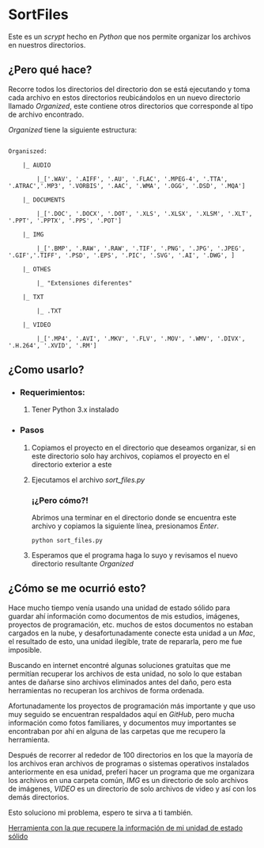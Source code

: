 # SortFiles
Este es un _scrypt_ hecho en _Python_ que nos permite organizar los archivos en nuestros directorios.

## ¿Pero qué hace?

Recorre todos los directorios del directorio don se está ejecutando y toma cada archivo en estos directorios reubicándolos en un nuevo directorio llamado _Organized_, este contiene otros directorios que corresponde al tipo de archivo encontrado.



_Organized_ tiene la siguiente estructura:

~~~

Organiszed:

    |_ AUDIO

        |_['.WAV', '.AIFF', '.AU', '.FLAC', '.MPEG-4', '.TTA', '.ATRAC','.MP3', '.VORBIS', '.AAC', '.WMA', '.OGG', '.DSD', '.MQA']

    |_ DOCUMENTS

        |_['.DOC', '.DOCX', '.DOT', '.XLS', '.XLSX', '.XLSM', '.XLT', '.PPT', '.PPTX', '.PPS', '.POT']

    |_ IMG

        |_['.BMP', '.RAW', '.RAW', '.TIF', '.PNG', '.JPG', '.JPEG', '.GIF','.TIFF', '.PSD', '.EPS', '.PIC', '.SVG', '.AI', '.DWG', ]

    |_ OTHES

        |_ "Extensiones diferentes"

    |_ TXT

        |_ .TXT

    |_ VIDEO

        |_['.MP4', '.AVI', '.MKV', '.FLV', '.MOV', '.WMV', '.DIVX', '.H.264', '.XVID', '.RM']

~~~



## ¿Como usarlo?

- ### Requerimientos:

    1. Tener Python 3.x instalado

- ### Pasos

    1. Copiamos el proyecto en el directorio que deseamos organizar, si en este directorio solo hay archivos, copiamos el proyecto en el directorio exterior a este

    2. Ejecutamos el archivo _sort_files.py_



        ### ¡¿Pero cómo?!



        Abrimos una terminar en el directorio donde se encuentra este archivo y copiamos la siguiente línea, presionamos _Enter_.



        ~~~
        python sort_files.py
        ~~~ 

    3. Esperamos que el programa haga lo suyo y revisamos el nuevo directorio resultante _Organized_

## ¿Cómo se me ocurrió esto?
Hace mucho tiempo venía usando una unidad de estado sólido para guardar ahí información como documentos de mis estudios, imágenes, proyectos de programación, etc. muchos de estos documentos no estaban cargados en la nube, y desafortunadamente conecte esta unidad a un _Mac_, el resultado de esto, una unidad ilegible, trate de repararla, pero me fue imposible.



Buscando en internet encontré algunas soluciones gratuitas que me permitían recuperar los archivos de esta unidad, no solo lo que estaban antes de dañarse sino archivos eliminados antes del daño, pero esta herramientas no recuperan los archivos de forma ordenada.



Afortunadamente los proyectos de programación más importante y que uso muy seguido se encuentran respaldados aquí en _GitHub_, pero mucha información como fotos familiares, y documentos muy importantes se encontraban por ahí en alguna de las carpetas que me recupero la herramienta.



Después de recorrer al rededor de 100 directorios en los que la mayoría de los archivos eran archivos de programas o sistemas operativos instalados anteriormente en esa unidad, preferí hacer un programa que me organizara los archivos en una carpeta común, _IMG_ es un directorio de solo archivos de imágenes, _VIDEO_ es un directorio de solo archivos de video y así con los demás directorios.



Esto soluciono mi problema, espero te sirva a ti también.



[Herramienta con la que recupere la información de mi unidad de estado sólido ](https://www.youtube.com/watch?v=Ie1qOMLkkwg)